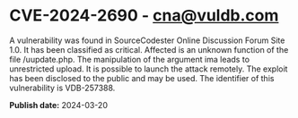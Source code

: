 # CVE-2024-2690 - cna@vuldb.com

A vulnerability was found in SourceCodester Online Discussion Forum Site 1.0. It has been classified as critical. Affected is an unknown function of the file /uupdate.php. The manipulation of the argument ima leads to unrestricted upload. It is possible to launch the attack remotely. The exploit has been disclosed to the public and may be used. The identifier of this vulnerability is VDB-257388.

**Publish date:** 2024-03-20

